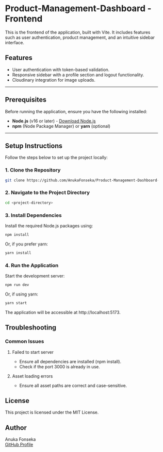 # Product-Management-Dashboard - Frontend

This is the frontend of the application, built with Vite. It includes features such as user authentication, product management, and an intuitive sidebar interface.

## Features

- User authentication with token-based validation.
- Responsive sidebar with a profile section and logout functionality.
- Cloudinary integration for image uploads.

---

## Prerequisites

Before running the application, ensure you have the following installed:

- **Node.js** (v16 or later) - [Download Node.js](https://nodejs.org/)
- **npm** (Node Package Manager) or **yarn** (optional)

---

## Setup Instructions

Follow the steps below to set up the project locally:

### 1. Clone the Repository

```bash
git clone https://github.com/AnukaFonseka/Product-Management-Dashboard-FE.git
```

### 2. Navigate to the Project Directory

```bash
cd <project-directory>
```

### 3. Install Dependencies
Install the required Node.js packages using:

```bash
npm install
```

Or, if you prefer yarn:

```bash
yarn install
```

### 4. Run the Application
Start the development server:

```bash
npm run dev
```

Or, if using yarn:

```bash
yarn start
```
The application will be accessible at http://localhost:5173.

## Troubleshooting

### Common Issues

1. Failed to start server
    - Ensure all dependencies are installed (npm install).
    - Check if the port 3000 is already in use.

2. Asset loading errors
    - Ensure all asset paths are correct and case-sensitive.

## License

This project is licensed under the MIT License.

## Author
Anuka Fonseka <br/>
[GitHub Profile](https://github.com/AnukaFonseka)